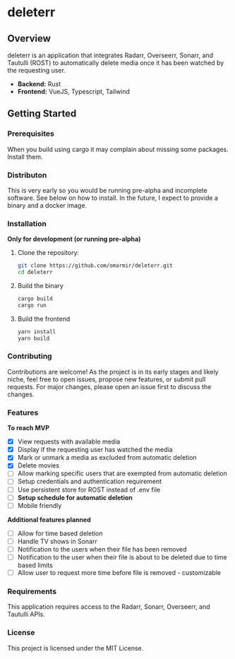 # deleterr

## Overview

deleterr is an application that integrates Radarr, Overseerr, Sonarr, and Tautulli (ROST) to automatically delete media once it has been watched by the requesting user.

- **Backend:** Rust
- **Frontend:** VueJS, Typescript, Tailwind

## Getting Started

### Prerequisites

When you build using cargo it may complain about missing some packages. Install them.

### Distributon ###

This is very early so you would be running pre-alpha and incomplete software. See below on how to install. In the future, I expect to provide a binary and a docker image.

### Installation

**Only for development (or running pre-alpha)**

1. Clone the repository:

   ```bash
   git clone https://github.com/omarmir/deleterr.git
   cd deleterr
   
2. Build the binary
    ```bash
    cargo build
    cargo run

3. Build the frontend
    ```bash
    yarn install
    yarn build
    
### Contributing ###
Contributions are welcome! As the project is in its early stages and likely niche, feel free to open issues, propose new features, or submit pull requests. For major changes, please open an issue first to discuss the changes.

### Features ###

**To reach MVP**

* [x] View requests with available media
* [x] Display if the requesting user has watched the media
* [x] Mark or unmark a media as excluded from automatic deletion
* [x] Delete movies
* [ ] Allow marking specific users that are exempted from automatic deletion
* [ ] Setup credentials and authentication requirement
* [ ] Use persistent store for ROST instead of .env file
* [ ] **Setup schedule for automatic deletion**
* [ ] Mobile friendly

**Additional features planned**
* [ ] Allow for time based deletion
* [ ] Handle TV shows in Sonarr
* [ ] Notification to the users when their file has been removed
* [ ] Notification to the user when their file is about to be deleted due to time based limits
* [ ] Allow user to request more time before file is removed - customizable

### Requirements ###
This application requires access to the Radarr, Sonarr, Overseerr, and Tautulli APIs.

### License ###
This project is licensed under the MIT License.
